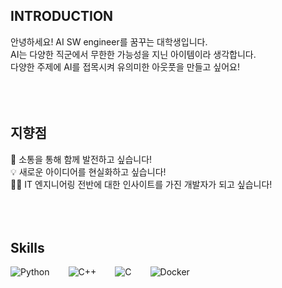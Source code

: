 ## INTRODUCTION
안녕하세요! AI SW engineer를 꿈꾸는 대학생입니다.<br />
AI는 다양한 직군에서 무한한 가능성을 지닌 아이템이라 생각합니다.<br />
다양한 주제에 AI를 접목시켜 유의미한 아웃풋을 만들고 싶어요!<br />
<br />
<br />
<br />
## 지향점
👥 소통을 통해 함께 발전하고 싶습니다!<br />
💡 새로운 아이디어를 현실화하고 싶습니다!<br />
👩‍💻 IT 엔지니어링 전반에 대한 인사이트를 가진 개발자가 되고 싶습니다!<br />
<br />
<br />
<br />

## Skills
<div style="display:flex;gap:30px;flex-wrap:wrap;">
  <img alt="Python" src="https://img.shields.io/badge/Python-3776AB.svg?&style=for-the-badge&logo=Python&logoColor=white"/>
  <img alt="C++" src="https://img.shields.io/badge/C++-00599C.svg?&style=for-the-badge&logo=C%2B%2B&logoColor=white"/>
  <img alt="C" src="https://img.shields.io/badge/C-A8B9CC.svg?&style=for-the-badge&logo=C&logoColor=white"/>
  <img alt="Docker" src="https://img.shields.io/badge/Docker-2496ED.svg?&style=for-the-badge&logo=Docker&logoColor=white"/>
<br />
<br />
<br />
